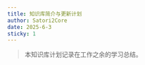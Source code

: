 ```yaml
---
title: 知识库简介与更新计划
author: Satori2Core
date: 2025-6-3
sticky: 1
---
```


> 本知识库计划记录在工作之余的学习总结。


<LastUpdated />